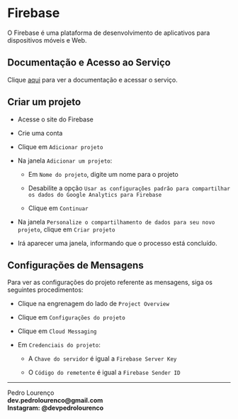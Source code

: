 # Firebase

O Firebase é uma plataforma de desenvolvimento de aplicativos para dispositivos móveis e Web.

## Documentação e Acesso ao Serviço

Clique [aqui](https://console.firebase.google.com) para ver a documentação e acessar o serviço.

## Criar um projeto

- Acesse o site do Firebase

- Crie uma conta

- Clique em `Adicionar projeto`

- Na janela `Adicionar um projeto`:

  - Em `Nome do projeto`, digite um nome para o projeto

  - Desabilite a opção `Usar as configurações padrão para compartilhar os dados do Google Analytics para Firebase`

  - Clique em `Continuar`

- Na janela `Personalize o compartilhamento de dados para seu novo projeto`, clique em `Criar projeto`

- Irá aparecer uma janela, informando que o processo está concluído.

## Configurações de Mensagens

Para ver as configurações do projeto referente as mensagens, siga os seguintes procedimentos:

- Clique na engrenagem do lado de `Project Overview`

- Clique em `Configurações do projeto`

- Clique em `Cloud Messaging`

- Em `Credenciais do projeto`:

  - A `Chave do servidor` é igual a `Firebase Server Key`

  - O `Código do remetente` é igual a `Firebase Sender ID`

  
<hr>
<stong>Pedro Lourenço</strong><br>
<Strong>dev.pedrolourenco@gmail.com</strong><br>
<Strong>Instagram: @devpedrolourenco</strong>